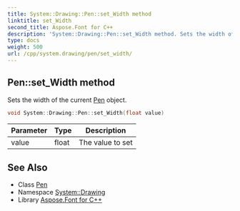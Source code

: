 ```yaml
---
title: System::Drawing::Pen::set_Width method
linktitle: set_Width
second_title: Aspose.Font for C++
description: 'System::Drawing::Pen::set_Width method. Sets the width of the current Pen object in C++.'
type: docs
weight: 500
url: /cpp/system.drawing/pen/set_width/
---
```

## Pen::set_Width method


Sets the width of the current [Pen](../) object.

```cpp
void System::Drawing::Pen::set_Width(float value)
```


| Parameter | Type | Description |
| --- | --- | --- |
| value | float | The value to set |

## See Also

* Class [Pen](../)
* Namespace [System::Drawing](../../)
* Library [Aspose.Font for C++](../../../)
